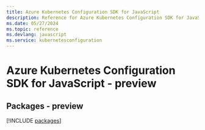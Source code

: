 ```yaml
---
title: Azure Kubernetes Configuration SDK for JavaScript
description: Reference for Azure Kubernetes Configuration SDK for JavaScript
ms.date: 05/27/2024
ms.topic: reference
ms.devlang: javascript
ms.service: kubernetesconfiguration
---
```

# Azure Kubernetes Configuration SDK for JavaScript - preview
## Packages - preview
[!INCLUDE [packages](kubernetes-configuration-index.md)]